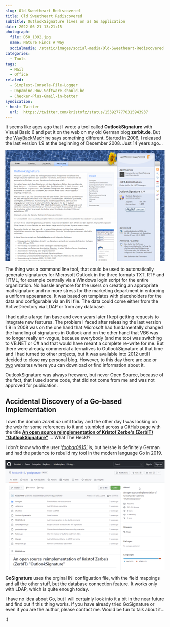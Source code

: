 ```yaml
---
slug: Old-Sweetheart-Rediscovered
title: Old Sweetheart Rediscovered
subtitle: OutlookSignature lives on as Go application
date: 2022-06-21 13:21:15
photograph:
  file: D50_1092.jpg
  name: Nature Finds A Way
  socialmedia: /static/images/social-media/Old-Sweetheart-Rediscovered.png
categories:
  - Tools
tags:
  - Mail
  - Office
related:
  - Simplest-Console-File-Logger
  - Dopamine-How-Software-should-be
  - Checker-Plus-Gmail-in-better
syndication: 
- host: Twitter
  url:  https://twitter.com/kristofz/status/1539277770315943937
---
```


It seems like ages ago that I wrote a tool called **OutlookSignature** with Visual Basic 6 and put it on the web on my old German blog **zerbit.de**. But the [WayBackMachine](https://web.archive.org/web/20111116021952/http://www.zerbit.de/projekte/outlooksignature.aspx) says something different. Started in 2006, I released the last version 1.9 at the beginning of December 2008. Just 14 years ago...

![OutlookSignature on zerbit.de ten years ago](Old-Sweetheart-Rediscovered/zerbit-outlooksignature.png)

The thing was a command line tool, that could be used to automatically generate signatures for Microsoft Outlook in the three formats TXT, RTF and HTML, for example centrally via a Windows login script for the entire organization. No hassle anymore for the users on creating an appropriate mail signature and no more stress for the marketing department in enforcing a uniform appearance. It was based on templates with placeholders for the data and configurable via an INI file. The data could come either from the ActiveDirectory via LDAP or from any database.

<!-- more -->

I had quite a large fan base and even years later I kept getting requests to integrate new features. The problem I faced after releasing the last version 1.9 in 2008 was on the one hand that Microsoft had fundamentally changed the handling of signatures in Outlook and on the other hand that VB6 was no longer really en-vogue, because everybody (and me too) was switching to VB.NET or C# and that would have meant a complete re-write for me. But there were already commercial alternatives to OutlookSignature at that time and I had turned to other projects, but it was available into 2012 until I decided to close my personal blog. However, to this day there are [one](https://www.outlook-stuff.com/tipps-tricks/problemloesungen/717-einheitliche-outlook-signaturen-zentral-im-firmennetz-verwalten.html) or [two](https://moximo.wordpress.com/2012/08/05/automatische-outlooksignaturen-mit-informationen-aus-der-ads/) websites where you can download or find information about it.

OutlookSignature was always freeware, but never Open Source, because of the fact, that I used some code, that did not come from me and was not approved for publication.

## Accidental Discovery of a Go-based Implementation

I own the domain *zerbit.de* until today and the other day I was looking on the web for some references to it and stumbled across a GitHub page with the title [**An open source reimplementation of Kristof Zerbe's (ZerbIT) "OutlookSignature"**](https://github.com/foobar0815/gosignature) ... What The Heck!?

I don't know who the user [*'foobar0815'*](https://github.com/foobar0815) is, but he/she is definitely German and had the patience to rebuild my tool in the modern language Go in 2019.

![GoSignature on GitHub](Old-Sweetheart-Rediscovered/go-signature.png)

**GoSignature** uses the orginal INI configuation file, with the field mappings and all the other stuff, but the database connection feature. It works only with LDAP, which is quite enough today.

I have no idea about Go, but I will certainly look into it a bit in the near future and find out if this thing works. If you have already tried GoSignature or even if you are the author, please contact me. Would be fun to talk about it...

:)
